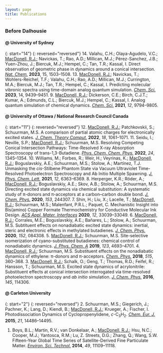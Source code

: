 ```yaml
---
layout: page
title: Publications
---
```


### Before Dalhousie

#### @ University of Sydney

{: start="14"}
{: reversed="reversed"}
14. Valahu, C.H.; Olaya-Agudelo, V.C.; <u>MacDonell, R.J.</u>;
    Navickas, T.; Rao, A.D.; Millican, M.J.; Pérez-Sanchez, J.B.;
    Yuen-Zhou, J.; Biercuk, M.J.; Hempel, C.; Tan, T.R.; Kassal, I. Direct
    observation of geometric phase in dynamics around a conical intersection.
    [*Nat. Chem.*](https://doi.org/10.1038/s41557-023-01300-3) **2023**, 15,
    1503–1508.
13. <u>MacDonell, R.J.</u>; Navickas, T.; Wohlers-Reichel, T.F.;
    Valahu, C.H.; Rao, A.D.; Millican, M.J.; Currington, M.A.; Biercuk, M.J.;
    Tan, T.R.; Hempel, C.; Kassal, I. Predicting molecular vibronic spectra
    using time-domain analog quantum simulation.
    [*Chem. Sci.*](https://doi.org/10.1039/D3SC02453A) **2023**, 14, 9439–9451.
9.  <u>MacDonell, R.J.</u>; Dickerson, C.E.; Birch, C.J.T.; Kumar, A.; Edmunds,
    C.L.; Biercuk, M.J.; Hempel, C.; Kassal, I. Analog quantum simulation of
    chemical dynamics. [*Chem. Sci.*](https://doi.org/10.1039/D1SC02142G)
    **2021**, *12*, 9794–9805.

#### @ University of Ottawa / National Research Council Canada

{: start="11"}
{: reversed="reversed"}
12. <u>MacDonell, R.J.</u>; Patchkovskii, S.; Schuurman, M.S. A
    comparison of partial atomic charges for electronically excited states.
    [*J. Chem. Theory Comput.*](https://doi.org/10.1021/acs.jctc.1c01101)
    **2022**, *18*, 1061–1071.
11. Seidu, I.; Neville, S.P.; <u>MacDonell, R.J.</u>; Schuurman, M.S.
    Resolving Competing Conical Intersection Pathways: Time-Resolved X-ray Absorption
    Spectroscopy of trans-1,3-Butadiene.
    [*Phys. Chem. Chem. Phys.*](https://doi.org/10.1039/D1CP05085K)
    **2022**, *24*, 1345–1354.
10. Williams, M.; Forbes, R.; Weir, H.; Veyrinas, K.;
    <u>MacDonell, R.J.</u>; Boguslavskiy, A.E.; Schuurman, M.S.;
    Stolow, A.; Martínez, T.J.  Unmasking the *cis*-Stilbene Phantom
    State via Vacuum Ultraviolet Time-Resolved Photoelectron Spectroscopy and
    Ab Initio Multiple Spawning.
    [*J. Phys. Chem. Lett.*](https://doi.org/10.1021/acs.jpclett.1c01227)
    **2021**, *12*, 6363–6369.
8.  Herperger, K.R.; Röder, A.; <u>MacDonell, R.J.</u>; Boguslavskiy, A.E.;
    Skov, A.B.; Stolow, A.; Schuurman, M.S. Directing excited state dynamics
    via chemical substitution: A systematic study of π-donors and
    π-acceptors at a carbon–carbon double bond.
    [*J. Chem. Phys.*](https://doi.org/10.1063/5.0031689)
    **2020**, *153*, 244307.
7.  Shin, H.; Liu, X.; Lacelle, T.; <u>MacDonell, R.J.</u>; Schuurman, M.S.;
    Malenfant, P.R.L.; Paquet, C. Mechanistic Insight into Bis(amino) Copper
    Formate Thermochemistry for Conductive Molecular Ink Design.
    [*ACS Appl. Mater. Interfaces*](https://doi.org/10.1021/acsami.0c08645)
    **2020**, *12*, 33039–33049.
6.  <u>MacDonell, R.J.</u>; Corrales, M.E.; Boguslavskiy, A.E.; Bañares, L.;
    Stolow, A.; Schuurman, M.S. Subtituent effects on nonadiabatic excited state
    dynamics: inertial, steric and electronic effects in methylated butadienes.
    [*J. Chem. Phys.*](https://doi.org/10.1063/1.5139446)
    **2020**, *152*, 084308.
5.  <u>MacDonell, R.J.</u>; Schuurman, M.S. Site-selective isomerization of
    cyano-substituted butadienes: chemical control of nonadiabatic dynamics.
    [*J. Phys. Chem. A*](https://doi.org/10.1021/acs.jpca.9b02446)
    **2019**, *123*, 4693–4701.
4.  <u>MacDonell, R.J.</u>; Schuurman, M.S. Substituent effects on the
    nonadiabatic dynamics of ethylene: π-donors and π-acceptors.
    [*Chem. Phys.*](https://doi.org/10.1016/j.chemphys.2018.09.012)
    **2018**, *515*, 360–368.
3.  <u>MacDonell, R.J.</u>; Schalk, O.; Geng, T.; Thomas, R.D.; Feifel, R.;
    Hansson, T.; Schuurman, M.S. Excited state dynamics of acrylonitrile:
    Substituent effects at conical intersection interrogated via time-resolved
    photoelectron spectroscopy and *ab initio* simulation.
    [*J. Chem. Phys.*](https://doi.org/10.1063/1.4962170)
    **2016**, *145*, 114306.


#### @ Carleton University

{: start="2"}
{: reversed="reversed"}
2.  Schuurman, M.S.; Giegerich, J.; Pachner, K.; Lang, D.; Kiendl, B.;
    <u>MacDonell, R.J.</u>; Krueger, A.; Fischer, I. Photodissociation Dynamics of
    Cyclopropenylidene, *c*-C<sub>3</sub>H<sub>2</sub>.
    [*Chem. Eur. J.*](https://doi.org/10.1002/chem.201501624)
    **2015**, *21*, 14486–14495.
1.  Boys, B.L.; Martin, R.V.; van Donkelaar, A.; <u>MacDonell, R.J.</u>;
    Hsu, N.C.; Cooper, M.J.; Yantosca, R.M.; Lu, Z. Streets, D.G.;
    Zhang, Q.; Wang, S.W. Fifteen-Year Global Time Series of Satellite-Derived
    Fine Particulate Matter.  [*Environ. Sci. Technol.*](https://doi.org/10.1021/es502113p)
    **2014**, *49*, 11109–11118.
